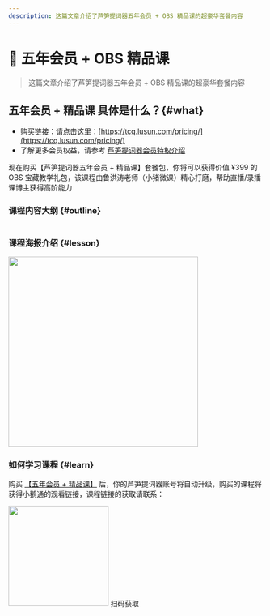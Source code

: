 ```yaml
---
description: 这篇文章介绍了芦笋提词器五年会员 + OBS 精品课的超豪华套餐内容
---
```


# 🫡 五年会员 + OBS 精品课

> 这篇文章介绍了芦笋提词器五年会员 + OBS 精品课的超豪华套餐内容

## 五年会员 + 精品课 具体是什么？{#what}

* 购买链接：请点击这里：[https://tcq.lusun.com/pricing/](https://tcq.lusun.com/pricing/)
* 了解更多会员权益，请参考 [芦笋提词器会员特权介绍](/basic/vip.md)

现在购买【芦笋提词器五年会员 + 精品课】套餐包，你将可以获得价值 ¥399 的 OBS 宝藏教学礼包，该课程由鲁洪涛老师（小猪微课）精心打磨，帮助直播/录播课博主获得高阶能力

### 课程内容大纲 {#outline}

<ImgCenter><img src="/assets/xzwk5.png" alt=""></ImgCenter>

### 课程海报介绍 {#lesson}

<ImgCenter><img src="/assets/xiaozhu.jpeg" alt="" width="375"></ImgCenter>

### 如何学习课程 {#learn}

购买 [【五年会员 + 精品课】](https://tcq.lusun.com/pricing/) 后，你的芦笋提词器账号将自动升级，购买的课程将获得小鹅通的观看链接，课程链接的获取请联系：

<ImgCenter><img src="/assets/xiaoxiao.jpeg" alt="" width="198"></ImgCenter>
<ImgDesc>扫码获取</ImgDesc>
